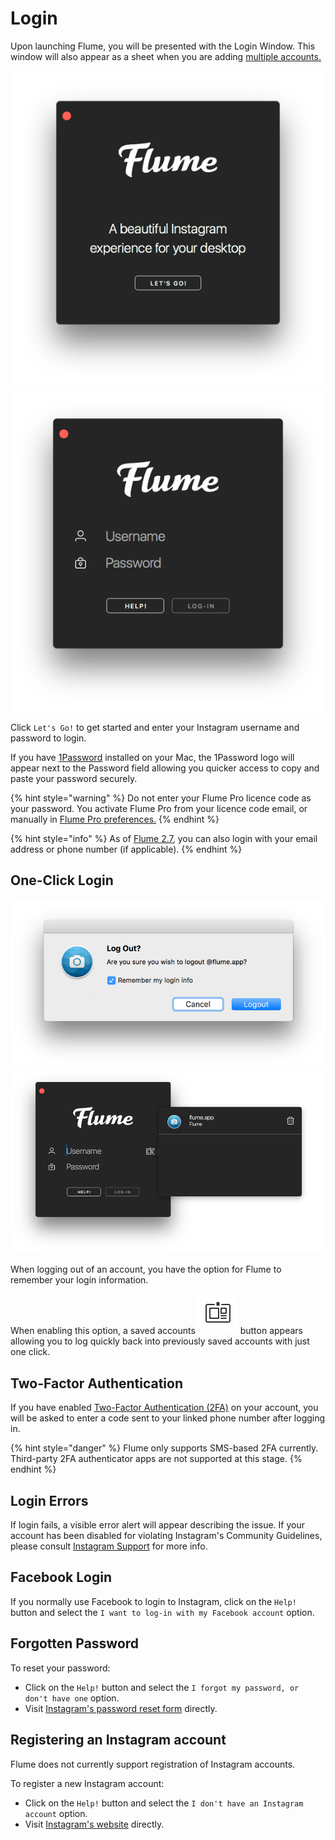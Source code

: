 # Login

Upon launching Flume, you will be presented with the Login Window. This window will also appear as a sheet when you are adding [multiple accounts.](../preferences/accounts.md)

![](../.gitbook/assets/login.png) ![](../.gitbook/assets/login-form.png)

Click `Let's Go!` to get started and enter your Instagram username and password to login.

If you have [1Password](https://1password.com) installed on your Mac, the 1Password logo will appear next to the Password field allowing you quicker access to copy and paste your password securely.

{% hint style="warning" %}
Do not enter your Flume Pro licence code as your password. You activate Flume Pro from your licence code email, or manually in [Flume Pro preferences.](../preferences/flumepro.md)
{% endhint %}

{% hint style="info" %}
As of [Flume 2.7](../general/whatsnew.md), you can also login with your email address or phone number \(if applicable\).
{% endhint %}

## One-Click Login

![](../.gitbook/assets/logout-oneclick.png) ![](../.gitbook/assets/login-oneclick.png)

When logging out of an account, you have the option for Flume to remember your login information.

When enabling this option, a saved accounts ![](../.gitbook/assets/oneclick-login.png) button appears allowing you to log quickly back into previously saved accounts with just one click.

## Two-Factor Authentication

If you have enabled [Two-Factor Authentication \(2FA\)](profile/settings/twofactor.md) on your account, you will be asked to enter a code sent to your linked phone number after logging in.

{% hint style="danger" %}
Flume only supports SMS-based 2FA currently. Third-party 2FA authenticator apps are not supported at this stage.
{% endhint %}

## Login Errors

If login fails, a visible error alert will appear describing the issue. If your account has been disabled for violating Instagram's Community Guidelines, please consult [Instagram Support](https://help.instagram.com/366993040048856) for more info.

## Facebook Login

If you normally use Facebook to login to Instagram, click on the `Help!` button and select the `I want to log-in with my Facebook account` option.

## Forgotten Password

To reset your password:

* Click on the `Help!` button and select the `I forgot my password, or don't have one` option.
* Visit [Instagram's password reset form](https://www.instagram.com/accounts/password/reset/) directly.

## Registering an Instagram account

Flume does not currently support registration of Instagram accounts.

To register a new Instagram account:

* Click on the `Help!` button and select the `I don't have an Instagram account` option.
* Visit [Instagram's website](https://instagram.com) directly.

